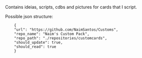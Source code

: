 		
Contains ideias, scripts, cdbs and pictures for cards that I script.

Possible json structure:

		{
		"url": "https://github.com/NaimSantos/Customs",
		"repo_name": "Naim's Custom Pack",
		"repo_path": "./repositories/customcards",
		"should_update": true,
		"should_read": true
		}
